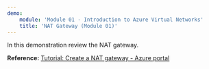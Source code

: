 ```yaml
---
demo:
    module: 'Module 01 - Introduction to Azure Virtual Networks'
    title: 'NAT Gateway (Module 01)'
---
```

In this demonstration review the NAT gateway.

**Reference:** [Tutorial: Create a NAT gateway - Azure portal](https://learn.microsoft.com/azure/virtual-network/nat-gateway/tutorial-create-nat-gateway-portal)

